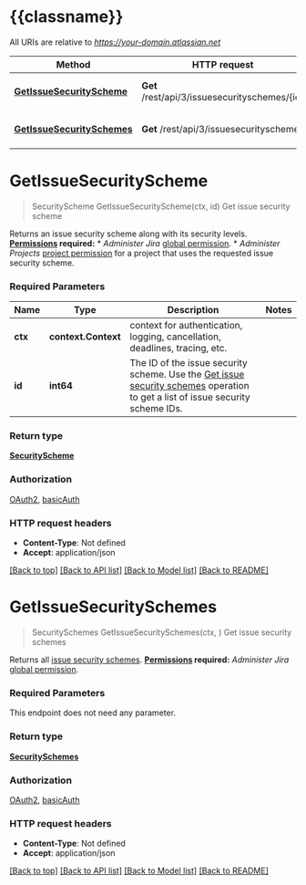 # {{classname}}

All URIs are relative to *https://your-domain.atlassian.net*

Method | HTTP request | Description
------------- | ------------- | -------------
[**GetIssueSecurityScheme**](IssueSecuritySchemesApi.md#GetIssueSecurityScheme) | **Get** /rest/api/3/issuesecurityschemes/{id} | Get issue security scheme
[**GetIssueSecuritySchemes**](IssueSecuritySchemesApi.md#GetIssueSecuritySchemes) | **Get** /rest/api/3/issuesecurityschemes | Get issue security schemes

# **GetIssueSecurityScheme**
> SecurityScheme GetIssueSecurityScheme(ctx, id)
Get issue security scheme

Returns an issue security scheme along with its security levels.  **[Permissions](#permissions) required:**   *  *Administer Jira* [global permission](https://confluence.atlassian.com/x/x4dKLg).  *  *Administer Projects* [project permission](https://confluence.atlassian.com/x/yodKLg) for a project that uses the requested issue security scheme.

### Required Parameters

Name | Type | Description  | Notes
------------- | ------------- | ------------- | -------------
 **ctx** | **context.Context** | context for authentication, logging, cancellation, deadlines, tracing, etc.
  **id** | **int64**| The ID of the issue security scheme. Use the [Get issue security schemes](#api-rest-api-3-issuesecurityschemes-get) operation to get a list of issue security scheme IDs. | 

### Return type

[**SecurityScheme**](SecurityScheme.md)

### Authorization

[OAuth2](../README.md#OAuth2), [basicAuth](../README.md#basicAuth)

### HTTP request headers

 - **Content-Type**: Not defined
 - **Accept**: application/json

[[Back to top]](#) [[Back to API list]](../README.md#documentation-for-api-endpoints) [[Back to Model list]](../README.md#documentation-for-models) [[Back to README]](../README.md)

# **GetIssueSecuritySchemes**
> SecuritySchemes GetIssueSecuritySchemes(ctx, )
Get issue security schemes

Returns all [issue security schemes](https://confluence.atlassian.com/x/J4lKLg).  **[Permissions](#permissions) required:** *Administer Jira* [global permission](https://confluence.atlassian.com/x/x4dKLg).

### Required Parameters
This endpoint does not need any parameter.

### Return type

[**SecuritySchemes**](SecuritySchemes.md)

### Authorization

[OAuth2](../README.md#OAuth2), [basicAuth](../README.md#basicAuth)

### HTTP request headers

 - **Content-Type**: Not defined
 - **Accept**: application/json

[[Back to top]](#) [[Back to API list]](../README.md#documentation-for-api-endpoints) [[Back to Model list]](../README.md#documentation-for-models) [[Back to README]](../README.md)

